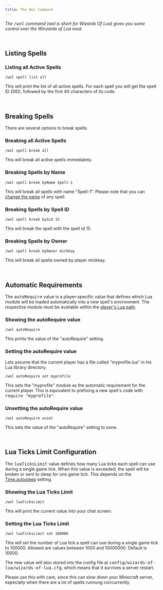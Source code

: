 ```yaml
---
title: The Wol Command
---
```

*The <tt>/wol</tt> command (wol is short for Wizards Of Lua) gives you some
control over the Winzards of Lua mod.*

<br/>

## Listing Spells
### Listing all Active Spells

```
/wol spell list all
```
This will print the list of all active spells.
For each spell you will get the spell ID (SID), followed by the first 40 characters of its code.

<br/>

## Breaking Spells
There are several options to break spells.

### Breaking all Active Spells

```
/wol spell break all
```
This will break all active spells immediately.

### Breaking Spells by Name

```
/wol spell break byName Spell-1
```
This will break all spells with name "Spell-1".
Please note that you can [change the name](/modules/Spell/#name) of any spell.

### Breaking Spells by Spell ID

```
/wol spell break bySid 15
```
This will break the spell with the spell id 15.

### Breaking Spells by Owner

```
/wol spell break byOwner mickkay
```
This will break all spells owned by player mickkay.

<br/>

<a name="Automatic-Requirements" style="position:relative; top:-70px; display:block;"></a>
## Automatic Requirements
The <tt>autoRequire</tt> value is a player-specific value that defines which Lua module will be loaded
automatically into a new spell's environment.
The respective module must be available within the [player's Lua path](/configuration-file.html).

### Showing the autoRequire value
```
/wol autoRequire
```
This prints the value of the "autoRequire" setting.

### Setting the autoRequire value
Lets assume that the current player has a file called "myprofile.lua" in his
Lua library directory.
```
/wol autoRequire set myprofile
```
This sets the "myprofile" module as the automatic requirement for the current player.
This is equivalent to prefixing a new spell's code with <tt>require "myprofile"</tt>.

### Unsetting the autoRequire value
```
/wol autoRequire unset
```
This sets the value of the "autoRequire" setting to none.

<br/>

<a name="Lua-Ticks-Limit" style="position:relative; top:-70px; display:block;"></a>
## Lua Ticks Limit Configuration
The <tt>luaTicksLimit</tt> value defines how many Lua ticks each spell can use during
a single game tick. When this value is exceeded, the spell will be broken or
sent to sleep for one game tick. This depends on the [Time.autosleep](/modules/Time/#autosleep) setting.

### Showing the Lua Ticks Limit
```
/wol luaTicksLimit
```
This will print the current value into your chat screen.

### Setting the Lua Ticks Limit
```
/wol luaTicksLimit set 100000
```
This will set the number of Lua tick a spell can use during a single game tick to 100000.
Allowed are values between 1000 and 10000000.
Default is 10000.

The new value will also stored into the config file at <tt>config/wizards-of-lua/wizards-of-lua.cfg</tt>, which means that it survives a server restart.

Please use this with care, since this can slow down your Minecraft server, especially
when there are a lot of spells runnung concurrently.
